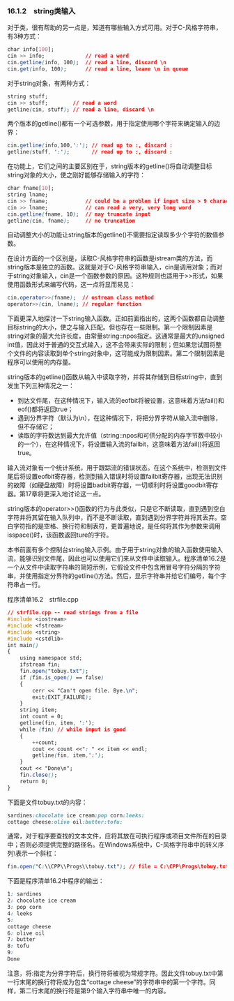 ### 16.1.2　string类输入

对于类，很有帮助的另一点是，知道有哪些输入方式可用。对于C-风格字符串，有3种方式：

```css
char info[100];
cin >> info;             // read a word
cin.getline(info, 100);  // read a line, discard \n
cin.get(info, 100);      // read a line, leave \n in queue
```

对于string对象，有两种方式：

```css
string stuff;
cin >> stuff;        // read a word
getline(cin, stuff); // read a line, discard \n
```

两个版本的getline()都有一个可选参数，用于指定使用哪个字符来确定输入的边界：

```css
cin.getline(info,100,':'); // read up to :, discard :
getline(stuff, ':');       // read up to :, discard :
```

在功能上，它们之间的主要区别在于，string版本的getline()将自动调整目标string对象的大小，使之刚好能够存储输入的字符：

```css
char fname[10];
string lname;
cin >> fname;            // could be a problem if input size > 9 characters
cin >> lname;            // can read a very, very long word
cin.getline(fname, 10);  // may truncate input
getline(cin, fname);     // no truncation
```

自动调整大小的功能让string版本的getline()不需要指定读取多少个字符的数值参数。

在设计方面的一个区别是，读取C-风格字符串的函数是istream类的方法，而string版本是独立的函数。这就是对于C-风格字符串输入，cin是调用对象；而对于string对象输入，cin是一个函数参数的原因。这种规则也适用于>>形式，如果使用函数形式来编写代码，这一点将显而易见：

```css
cin.operator>>(fname);  // ostream class method
operator>>(cin, lname); // regular function
```

下面更深入地探讨一下string输入函数。正如前面指出的，这两个函数都自动调整目标string的大小，使之与输入匹配。但也存在一些限制。第一个限制因素是string对象的最大允许长度，由常量string::npos指定。这通常是最大的unsigned int值，因此对于普通的交互式输入，这不会带来实际的限制；但如果您试图将整个文件的内容读取到单个string对象中，这可能成为限制因素。第二个限制因素是程序可以使用的内存量。

string版本的getline()函数从输入中读取字符，并将其存储到目标string中，直到发生下列三种情况之一：

+ 到达文件尾，在这种情况下，输入流的eofbit将被设置，这意味着方法fail()和eof()都将返回true；
+ 遇到分界字符（默认为\n），在这种情况下，将把分界字符从输入流中删除，但不存储它；
+ 读取的字符数达到最大允许值（string::npos和可供分配的内存字节数中较小的一个），在这种情况下，将设置输入流的failbit，这意味着方法fail()将返回true。

输入流对象有一个统计系统，用于跟踪流的错误状态。在这个系统中，检测到文件尾后将设置eofbit寄存器，检测到输入错误时将设置failbit寄存器，出现无法识别的故障（如硬盘故障）时将设置badbit寄存器，一切顺利时将设置goodbit寄存器。第17章将更深入地讨论这一点。

string版本的operator>>()函数的行为与此类似，只是它不断读取，直到遇到空白字符并将其留在输入队列中，而不是不断读取，直到遇到分界字符并将其丢弃。空白字符指的是空格、换行符和制表符，更普遍地说，是任何将其作为参数来调用isspace()时，该函数返回ture的字符。

本书前面有多个控制台string输入示例。由于用于string对象的输入函数使用输入流，能够识别文件尾，因此也可以使用它们来从文件中读取输入。程序清单16.2是一个从文件中读取字符串的简短示例，它假设文件中包含用冒号字符分隔的字符串，并使用指定分界符的getline()方法。然后，显示字符串并给它们编号，每个字符串占一行。

程序清单16.2　strfile.cpp

```css
// strfile.cpp -- read strings from a file
#include <iostream>
#include <fstream>
#include <string>
#include <cstdlib>
int main()
{
    using namespace std;
    ifstream fin;
    fin.open("tobuy.txt");
    if (fin.is_open() == false)
    {
        cerr << "Can't open file. Bye.\n";
        exit(EXIT_FAILURE);
    }
    string item;
    int count = 0;
    getline(fin, item, ':');
    while (fin) // while input is good
    {
        ++count;
        cout << count <<": " << item << endl;
        getline(fin, item,':');
    }
    cout << "Done\n";
    fin.close();
    return 0;
}
```

下面是文件tobuy.txt的内容：

```css
sardines:chocolate ice cream:pop corn:leeks:
cottage cheese:olive oil:butter:tofu:
```

通常，对于程序要查找的文本文件，应将其放在可执行程序或项目文件所在的目录中；否则必须提供完整的路径名。在Windows系统中，C-风格字符串中的转义序列\表示一个斜杠：

```css
fin.open("C:\\CPP\\Progs\\tobuy.txt"); // file = C:\CPP\Progs\tobuy.txt
```

下面是程序清单16.2中程序的输出：

```css
1: sardines
2: chocolate ice cream
3: pop corn
4: leeks
5:
cottage cheese
6: olive oil
7: butter
8: tofu
9:
Done
```

注意，将:指定为分界字符后，换行符将被视为常规字符。因此文件tobuy.txt中第一行末尾的换行符将成为包含“cottage cheese”的字符串中的第一个字符。同样，第二行末尾的换行符是第9个输入字符串中唯一的内容。

